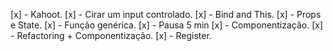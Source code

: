 [x] - Kahoot.
[x] - Cirar um input controlado.
[x] - Bind and This.
[x] - Props e State.
[x] - Função genérica. 
[x] - Pausa 5 min
[x] - Componentização. 
[x] - Refactoring + Componentização.
[x] - Register.